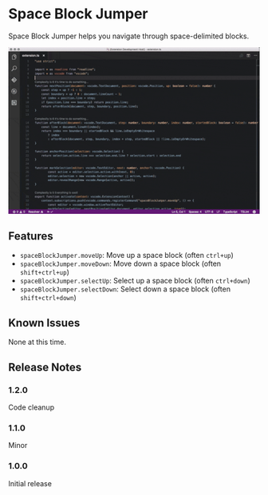 # Space Block Jumper

Space Block Jumper helps you navigate through space-delimited blocks.

![Demo](./demo.gif?raw=true "Demo")

## Features

* `spaceBlockJumper.moveUp`: Move up a space block (often `ctrl+up`)
* `spaceBlockJumper.moveDown`: Move down a space block (often `shift+ctrl+up`)
* `spaceBlockJumper.selectUp`: Select up a space block (often `ctrl+down`)
* `spaceBlockJumper.selectDown`: Select down a space block (often `shift+ctrl+down`)

## Known Issues

None at this time.

## Release Notes

### 1.2.0

Code cleanup

### 1.1.0

Minor

### 1.0.0

Initial release

